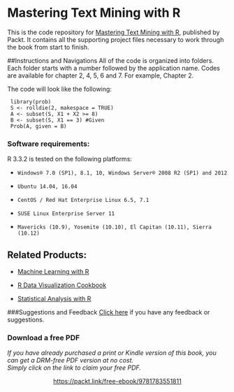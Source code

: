 # Mastering Text Mining with R
This is the code repository for [Mastering Text Mining with R](https://www.packtpub.com/big-data-and-business-intelligence/mastering-text-mining-r?utm_source=github&utm_medium=repository&utm_content=9781783551811), published by Packt. It contains all the supporting project files necessary to work through the book from start to finish.

##Instructions and Navigations
All of the code is organized into folders. Each folder starts with a number followed by the application name. Codes are available for chapter 2, 4, 5, 6 and 7. For example, Chapter 2.

The code will look like the following:

     library(prob)
     S <- rolldie(2, makespace = TRUE)
     A <- subset(S, X1 + X2 >= 8)
     B <- subset(S, X1 == 3) #Given
     Prob(A, given = B)
     
### Software requirements:
R 3.3.2 is tested on the following platforms:
*     Windows® 7.0 (SP1), 8.1, 10, Windows Server® 2008 R2 (SP1) and 2012
*     Ubuntu 14.04, 16.04
*     CentOS / Red Hat Enterprise Linux 6.5, 7.1
*     SUSE Linux Enterprise Server 11
*     Mavericks (10.9), Yosemite (10.10), El Capitan (10.11), Sierra (10.12)

## Related Products:
* [Machine Learning with R](https://www.packtpub.com/big-data-and-business-intelligence/machine-learning-r?utm_source=github&utm_medium=repository&utm_content=9781782162148)

* [R Data Visualization Cookbook](https://www.packtpub.com/big-data-and-business-intelligence/r-data-visualization-cookbook?utm_source=github&utm_medium=repository&utm_content=9781783989508)

* [Statistical Analysis with R](https://www.packtpub.com/big-data-and-business-intelligence/statistical-analysis-r?utm_source=github&utm_medium=repository&utm_content=9781849512084)

###Suggestions and Feedback
[Click here](https://docs.google.com/forms/d/e/1FAIpQLSe5qwunkGf6PUvzPirPDtuy1Du5Rlzew23UBp2S-P3wB-GcwQ/viewform) if you have any feedback or suggestions.
### Download a free PDF

 <i>If you have already purchased a print or Kindle version of this book, you can get a DRM-free PDF version at no cost.<br>Simply click on the link to claim your free PDF.</i>
<p align="center"> <a href="https://packt.link/free-ebook/9781783551811">https://packt.link/free-ebook/9781783551811 </a> </p>